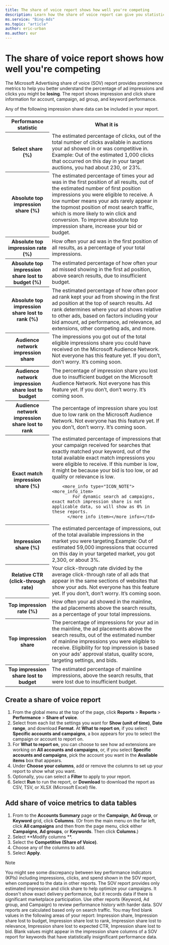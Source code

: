 ```yaml
---
title: The share of voice report shows how well you're competing
description: Learn how the share of voice report can give you statistics about the percentage of ad impressions and clicks you may be losing.
ms.service: "Bing-Ads"
ms.topic: "article"
author: eric-urban
ms.author: eur
---
```


# The share of voice report shows how well you're competing

The Microsoft Advertising share of voice (SOV) report provides prominence metrics to help you better understand the percentage of ad impressions and clicks you might be **losing**. The report shows impression and click share information for account, campaign, ad group, and keyword performance.

Any of the following impression share data can be included in your report.

<table>
  <tr>
    <th scope="col">
        Performance statistic
      </th>
    <th scope="col">
        What it is
      </th>
  </tr>
  <tr>
    <th style="background: transparent" scope="row">
        Select share (%)
      </th>
    <td>
        The estimated percentage of clicks, out of the total number of clicks available in auctions your ad showed in or was competitive in.
        <para>Example: Out of the estimated 1,000 clicks that occurred on this day in your target auctions, you had about 230, or 23%.</para></td>
  </tr>
  <tr>
    <th style="background: transparent" scope="row">
        Absolute top impression share (%)
      </th>
    <td>
        The estimated percentage of times your ad was in the first position of all results, out of the estimated number of first position impressions you were eligible to receive. A low number means your ads rarely appear in the topmost position of most search traffic, which is more likely to win click and conversion. To improve absolute top impression share, increase your bid or budget.  
      </td>
  </tr>
  <tr>
    <th style="background: transparent" scope="row">
        Absolute top impression rate (%)
      </th>
    <td>
     How often your ad was in the first position of all results, as a percentage of your total impressions.     
      </td>
  </tr>
  <tr>
    <th style="background: transparent" scope="row">
        Absolute top impression share lost to budget (%)
      </th>
    <td>
 The estimated percentage of how often your ad missed showing in the first ad position, above search results, due to insufficient budget. 
 </td>
  </tr>
  <tr>
    <th style="background: transparent" scope="row">
        Absolute top impression share lost to rank (%)
      </th>
    <td>
 The estimated percentage of how often poor ad rank kept your ad from showing in the first ad position at the top of search results. Ad rank determines where your ad shows relative to other ads, based on factors including your bid amount, ad performance, ad relevance, ad extensions, other competing ads, and more.</td>
  </tr>
  <tr>
    <th style="background: transparent" scope="row">
        Audience network impression share
      </th>
    <td>
        The impressions you got out of the total eligible impressions share you could have received on the Microsoft Audience Network.
        <more_info type="ICON_IMPORTANT"><more_info_item>Not everyone has this feature yet. If you don’t, don’t worry. It’s coming soon. </more_info_item></more_info></td>
  </tr>
  <tr>
    <th style="background: transparent" scope="row">
        Audience network impression share lost to budget
      </th>
    <td>
        The percentage of impression share you lost due to insufficient budget on the Microsoft Audience Network.
        <more_info type="ICON_IMPORTANT"><more_info_item>Not everyone has this feature yet. If you don’t, don’t worry. It’s coming soon. </more_info_item></more_info></td>
  </tr>
  <tr>
    <th style="background: transparent" scope="row">
        Audience network impression share lost to rank
      </th>
    <td>
        The percentage of impression share you lost due to low rank on the Microsoft Audience Network.
        <more_info type="ICON_IMPORTANT"><more_info_item>Not everyone has this feature yet. If you don’t, don’t worry. It’s coming soon. </more_info_item></more_info></td>
  </tr>
  <tr>
    <th style="background: transparent" scope="row">
        Exact match impression share (%)
      </th>
    <td>
        The estimated percentage of impressions that your campaign received for searches that exactly matched your keyword, out of the total available exact match impressions you were eligible to receive. If this number is low, it might be because your bid is too low, or ad quality or relevance is low.

        <more_info type="ICON_NOTE"><more_info_item>
            For dynamic search ad campaigns, exact match impression share is not applicable data, so will show as 0% in these reports.
          </more_info_item></more_info></td>
  </tr>
  <tr>
    <th style="background: transparent" scope="row">
        Impression share (%)
      </th>
    <td>
        The estimated percentage of impressions, out of the total available impressions in the market you were targeting.<para>Example: Out of estimated 59,000 impressions that occurred on this day in your targeted market, you got 2,300, or about 3%.</para></td>
  </tr>
  <tr>
    <th style="background: transparent" scope="row">
        Relative CTR (click-through rate)
      </th>
    <td>
        Your click-through rate divided by the average click-through rate of all ads that appear in the same sections of websites that show your ads.
        <more_info type="ICON_IMPORTANT"><more_info_item>Not everyone has this feature yet. If you don’t, don’t worry. It’s coming soon. </more_info_item></more_info></td>
  </tr>
  <tr>
    <th style="background: transparent" scope="row">
              Top impression rate (%)
            </th>
    <td>
        How often your ad showed in the mainline, the ad placements above the search results, as a percentage of your total impressions.</td>
  </tr>
  <tr>
    <th style="background: transparent" scope="row">
              Top impression share
            </th>
    <td>
      The percentage of impressions for your ad in the mainline, the ad placements above the search results, out of the estimated number of mainline impressions you were eligible to receive. Eligibility for top impression is based on your ads' approval status, quality score, targeting settings, and bids.
	  </td>
  </tr>
  <tr>
    <th style="background: transparent" scope="row">
              Top impression share lost to budget
            </th>
    <td>
   The estimated percentage of mainline impressions, above the search results, that were lost due to insufficient budget.       
   </td>
  </tr>
</table>

## Create a share of voice report

1. From the global menu at the top of the page, click **Reports** > **Reports** > **Performance** > **Share of voice**.
1. Select from each list the settings you want for **Show (unit of time)**, **Date range**, and download **Format**. At **What to report on**, if you select **Specific accounts and campaigns**, a box appears for you to select the campaign or account to report on.
1. For **What to report on**, you can choose to see how ad extensions are working on **All accounts and campaigns**, or, if you select **Specific accounts and campaigns**, pick the account you want in the **Available items** box that appears.
1. Under **Choose your columns**, add or remove the columns to set up your report to show what you want.
1. Optionally, you can select a **Filter** to apply to your report.
1. Select **Run** to run the report, or **Download** to download the report as CSV, TSV, or XLSX (Microsoft Excel) file.

## Add share of voice metrics to data tables

1. From to the **Accounts Summary** page or the **Campaign**, **Ad Group**, or **Keyword** grid, click **Columns**. (Or from the main menu on the far left, click **All campaigns** and then from the page menu, click either **Campaigns**, **Ad groups**,       or **Keywords**. Then click **Columns**.)
1. Select **Modify columns **.
1. Select the **Competitive (Share of Voice)**.
1. Choose any of the columns to add.
1. Select **Apply**.

> [!NOTE]
> You might see some discrepancy between key performance indicators (KPIs) including impressions, clicks, and spend shown in the SOV report, when compared to the data in other reports. The SOV report provides only estimated impression and click share to help optimize your campaigns. It doesn't show exact delivery performance, but it records data if there is significant marketplace participation. Use other reports (Keyword, Ad group, and Campaign) to review performance history with harder data.
> SOV reports are calculated based only on search traffic. You may find blank values in the following areas of your report: Impression share, Impression share lost to budget, Impression share lost to rank, Impression share lost to relevance, Impression share lost to expected CTR, Impression share lost to bid.
> Blank values might appear in the impression share columns of a SOV report for keywords that have statistically insignificant performance data.


